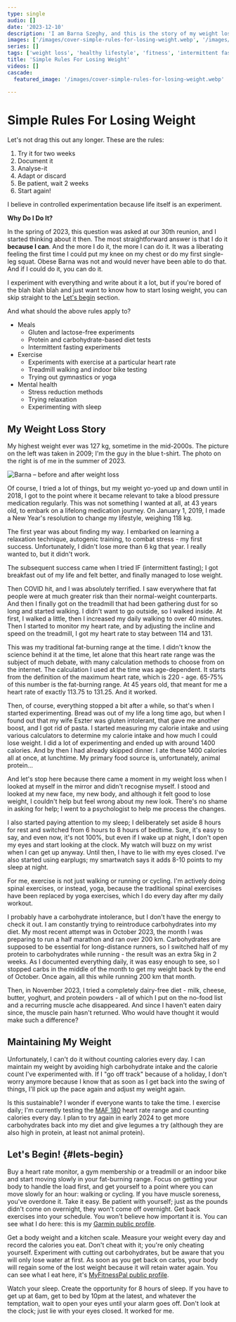 ```yaml
---
type: single
audio: []
date: '2023-12-10'
description: 'I am Barna Szeghy, and this is the story of my weight loss and weight maintenance.'
images: ['/images/cover-simple-rules-for-losing-weight.webp', '/images/feature-barna-before-after.webp']
series: []
tags: ['weight loss', 'healthy lifestyle', 'fitness', 'intermittent fasting']
title: 'Simple Rules For Losing Weight'
videos: []
cascade:
  featured_image: '/images/cover-simple-rules-for-losing-weight.webp'
  
---
```

# Simple Rules For Losing Weight

Let's not drag this out any longer. These are the rules:

1. Try it for two weeks
2. Document it
3. Analyse-it
4. Adapt or discard
5. Be patient, wait 2 weeks
6. Start again!

I believe in controlled experimentation because life itself is an experiment.

**Why Do I Do It?**

In the spring of 2023, this question was asked at our 30th reunion, and I started thinking about it then. The most straightforward answer is that I do it **because I can**. And the more I do it, the more I can do it. It was a liberating feeling the first time I could put my knee on my chest or do my first single-leg squat. Obese Barna was not and would never have been able to do that. And if I could do it, you can do it.

I experiment with everything and write about it a lot, but if you're bored of the blah blah blah and just want to know how to start losing weight, you can skip straight to the [Let's begin](#lets-begin) section.

And what should the above rules apply to?

+ Meals
    * Gluten and lactose-free experiments
    * Protein and carbohydrate-based diet tests
    * Intermittent fasting experiments
+ Exercise
    * Experiments with exercise at a particular heart rate
    * Treadmill walking and indoor bike testing
    * Trying out gymnastics or yoga
+ Mental health
    * Stress reduction methods
    * Trying relaxation
    * Experimenting with sleep

## My Weight Loss Story

My highest weight ever was 127 kg, sometime in the mid-2000s. The picture on the left was taken in 2009; I'm the guy in the blue t-shirt. The photo on the right is of me in the summer of 2023.

![Barna – before and after weight loss](/images/feature-barna-before-after.webp)

Of course, I tried a lot of things, but my weight yo-yoed up and down until in 2018, I got to the point where it became relevant to take a blood pressure medication regularly. This was not something I wanted at all, at 43 years old, to embark on a lifelong medication journey. On January 1, 2019, I made a New Year's resolution to change my lifestyle, weighing 118 kg.

The first year was about finding my way. I embarked on learning a relaxation technique, autogenic training, to combat stress - my first success. Unfortunately, I didn't lose more than 6 kg that year. I really wanted to, but it didn't work.

The subsequent success came when I tried IF (intermittent fasting); I got breakfast out of my life and felt better, and finally managed to lose weight.

Then COVID hit, and I was absolutely terrified. I saw everywhere that fat people were at much greater risk than their normal-weight counterparts. And then I finally got on the treadmill that had been gathering dust for so long and started walking. I didn't want to go outside, so I walked inside. At first, I walked a little, then I increased my daily walking to over 40 minutes. Then I started to monitor my heart rate, and by adjusting the incline and speed on the treadmill, I got my heart rate to stay between 114 and 131.

This was my traditional fat-burning range at the time. I didn't know the science behind it at the time, let alone that this heart rate range was the subject of much debate, with many calculation methods to choose from on the internet. The calculation I used at the time was age-dependent. It starts from the definition of the maximum heart rate, which is 220 - age. 65-75% of this number is the fat-burning range. At 45 years old, that meant for me a heart rate of exactly 113.75 to 131.25. And it worked.

Then, of course, everything stopped a bit after a while, so that's when I started experimenting. Bread was out of my life a long time ago, but when I found out that my wife Eszter was gluten intolerant, that gave me another boost, and I got rid of pasta. I started measuring my calorie intake and using various calculators to determine my calorie intake and how much I could lose weight. I did a lot of experimenting and ended up with around 1400 calories. And by then I had already skipped dinner. I ate these 1400 calories all at once, at lunchtime. My primary food source is, unfortunately, animal protein...

And let's stop here because there came a moment in my weight loss when I looked at myself in the mirror and didn't recognise myself. I stood and looked at my new face, my new body, and although it felt good to lose weight, I couldn't help but feel wrong about my new look. There's no shame in asking for help; I went to a psychologist to help me process the changes.

I also started paying attention to my sleep; I deliberately set aside 8 hours for rest and switched from 6 hours to 8 hours of bedtime. Sure, it's easy to say, and even now, it's not 100%, but even if I wake up at night, I don't open my eyes and start looking at the clock. My watch will buzz on my wrist when I can get up anyway. Until then, I have to lie with my eyes closed. I've also started using earplugs; my smartwatch says it adds 8-10 points to my sleep at night.

For me, exercise is not just walking or running or cycling. I'm actively doing spinal exercises, or instead, yoga, because the traditional spinal exercises have been replaced by yoga exercises, which I do every day after my daily workout.

I probably have a carbohydrate intolerance, but I don't have the energy to check it out. I am constantly trying to reintroduce carbohydrates into my diet. My most recent attempt was in October 2023, the month I was preparing to run a half marathon and ran over 200 km. Carbohydrates are supposed to be essential for long-distance runners, so I switched half of my protein to carbohydrates while running - the result was an extra 5kg in 2 weeks. As I documented everything daily, it was easy enough to see, so I stopped carbs in the middle of the month to get my weight back by the end of October. Once again, all this while running 200 km that month.

Then, in November 2023, I tried a completely dairy-free diet - milk, cheese, butter, yoghurt, and protein powders - all of which I put on the no-food list and a recurring muscle ache disappeared. And since I haven't eaten dairy since, the muscle pain hasn't returned. Who would have thought it would make such a difference?

## Maintaining My Weight

Unfortunately, I can't do it without counting calories every day. I can maintain my weight by avoiding high carbohydrate intake and the calorie count I've experimented with. If I "go off track" because of a holiday, I don't worry anymore because I know that as soon as I get back into the swing of things, I'll pick up the pace again and adjust my weight again.

Is this sustainable? I wonder if everyone wants to take the time. I exercise daily; I'm currently testing the [MAF 180](https://philmaffetone.com/method/) heart rate range and counting calories every day. I plan to try again in early 2024 to get more carbohydrates back into my diet and give legumes a try (although they are also high in protein, at least not animal protein).

## Let's Begin! {#lets-begin}

Buy a heart rate monitor, a gym membership or a treadmill or an indoor bike and start moving slowly in your fat-burning range. Focus on getting your body to handle the load first, and get yourself to a point where you can move slowly for an hour: walking or cycling. If you have muscle soreness, you've overdone it. Take it easy. Be patient with yourself; just as the pounds didn't come on overnight, they won't come off overnight. Get back exercises into your schedule. You won't believe how important it is. You can see what I do here: this is my [Garmin public profile](https://connect.garmin.com/modern/profile/UnbrownGorger).

Get a body weight and a kitchen scale. Measure your weight every day and record the calories you eat. Don't cheat with it; you're only cheating yourself. Experiment with cutting out carbohydrates, but be aware that you will only lose water at first. As soon as you get back on carbs, your body will regain some of the lost weight because it will retain water again. You can see what I eat here, it's [MyFitnessPal public profile](https://www.myfitnesspal.com/profile/EnvaultRoll).

Watch your sleep. Create the opportunity for 8 hours of sleep. If you have to get up at 6am, get to bed by 10pm at the latest, and whatever the temptation, wait to open your eyes until your alarm goes off. Don't look at the clock; just lie with your eyes closed. It worked for me.







